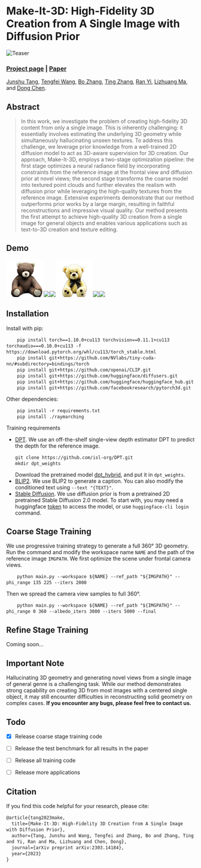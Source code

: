 # Make-It-3D: High-Fidelity 3D Creation from A Single Image with Diffusion Prior
![Teaser](teaser.png)
### [Project page](https://make-it-3d.github.io/) |   [Paper](https://arxiv.org/abs/2303.14184) 
<!-- <br> -->
[Junshu Tang](https://junshutang.github.io/), [Tengfei Wang](https://tengfei-wang.github.io/), [Bo Zhang](https://bo-zhang.me/), [Ting Zhang](https://www.microsoft.com/en-us/research/people/tinzhan/), [Ran Yi](https://yiranran.github.io/), [Lizhuang Ma](https://dmcv.sjtu.edu.cn/), and [Dong Chen](https://www.microsoft.com/en-us/research/people/doch/).
<!-- <br> -->

## Abstract
>In this work, we investigate the problem of creating high-fidelity 3D content from only a single image. This is inherently challenging: it essentially involves estimating the underlying 3D geometry while simultaneously hallucinating unseen textures. To address this challenge, we leverage prior knowledge from a well-trained 2D diffusion model to act as 3D-aware supervision for 3D creation. Our approach, Make-It-3D, employs a two-stage optimization pipeline: the first stage optimizes a neural radiance field by incorporating constraints from the reference image at the frontal view and diffusion prior at novel views; the second stage transforms the coarse model into textured point clouds and further elevates the realism with diffusion prior while leveraging the high-quality textures from the reference image. Extensive experiments demonstrate that our method outperforms prior works by a large margin, resulting in faithful reconstructions and impressive visual quality. Our method presents the first attempt to achieve high-quality 3D creation from a single image for general objects and enables various applications such as text-to-3D creation and texture editing.

## Demo
<div class="half">
    <img src="demo/teddy.png" width="100"><img src="demo/teddy-rgb.gif" width="100"><img src="demo/teddy-normal.gif" width="100"><img src="demo/teddy-2.png" width="100"><img src="demo/teddy-2-rgb.gif" width="100"><img src="demo/teddy-2-normal.gif" width="100">
</div>

## Installation
Install with pip:
```
    pip install torch==1.10.0+cu113 torchvision==0.11.1+cu113 torchaudio===0.10.0+cu113 -f https://download.pytorch.org/whl/cu113/torch_stable.html
    pip install git+https://github.com/NVlabs/tiny-cuda-nn/#subdirectory=bindings/torch
    pip install git+https://github.com/openai/CLIP.git
    pip install git+https://github.com/huggingface/diffusers.git
    pip install git+https://github.com/huggingface/huggingface_hub.git
    pip install git+https://github.com/facebookresearch/pytorch3d.git
```
Other dependencies:
```
    pip install -r requirements.txt 
    pip install ./raymarching
```
Training requirements
- [DPT](https://github.com/isl-org/DPT). We use an off-the-shelf single-view depth estimator DPT to predict the depth for the reference image.
  ```
  git clone https://github.com/isl-org/DPT.git
  mkdir dpt_weights
  ```
  Download the pretrained model [dpt_hybrid](https://github.com/intel-isl/DPT/releases/download/1_0/dpt_hybrid-midas-501f0c75.pt), and put it in `dpt_weights`. 
- [BLIP2](https://arxiv.org/abs/2301.12597). We use BLIP2 to generate a caption. You can also modify the conditioned text using `--text "{TEXT}"`.
- [Stable Diffusion](https://huggingface.co/models?other=stable-diffusion). We use diffusion prior is from a pretrained 2D pretrained Stable Diffusion 2.0 model. To start with, you may need a huggingface [token](https://huggingface.co/settings/tokens) to access the model, or use `huggingface-cli login` command.
## Coarse Stage Training 
We use progressive training strategy to generate a full 360° 3D geometry. Run the command and modify the workspace name `NAME` and the path of the reference image `IMGPATH`.
We first optimize the scene under frontal camera views. 
```
    python main.py --workspace ${NAME} --ref_path "${IMGPATH}" --phi_range 135 225 --iters 2000 
```
Then we spread the camera view samples to full 360°.
```
    python main.py --workspace ${NAME} --ref_path "${IMGPATH}" --phi_range 0 360 --albedo_iters 3000 --iters 5000 --final
```
## Refine Stage Training

Coming soon...

## Important Note
Hallucinating 3D geometry and generating novel views from a single image of general genre is a challenging task. While our method demonstrates strong capability on creating 3D from most images with a centered single object, it may still encounter difficulties in reconstructing solid geometry on complex cases. **If you encounter any bugs, please feel free to contact us.**

## Todo
- [x] Release coarse stage training code 
- [ ] Release the test benchmark for all results in the paper
- [ ] Release all training code 
- [ ] Release more applications


## Citation
If you find this code helpful for your research, please cite:
```
@article{tang2023make,
  title={Make-It-3D: High-Fidelity 3D Creation from A Single Image with Diffusion Prior},
  author={Tang, Junshu and Wang, Tengfei and Zhang, Bo and Zhang, Ting and Yi, Ran and Ma, Lizhuang and Chen, Dong},
  journal={arXiv preprint arXiv:2303.14184},
  year={2023}
}
```

